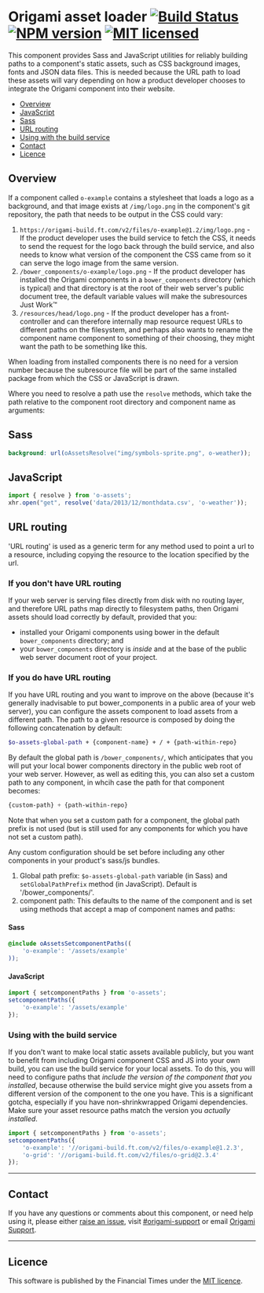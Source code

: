 # Origami asset loader [![Build Status](https://circleci.com/gh/Financial-Times/o-assets.png?style=shield&circle-token=fa399be931a86c55510a392198e48bbfeb3bab42)](https://circleci.com/gh/Financial-Times/o-assets) [![NPM version](https://img.shields.io/npm/v/@financial-times/health-check.svg)](https://www.npmjs.com/package/@financial-times/health-check) [![MIT licensed](https://img.shields.io/badge/license-MIT-blue.svg)](#licence)


This component provides Sass and JavaScript utilities for reliably building paths to a component's static assets, such as CSS background images, fonts and JSON data files. This is needed because the URL path to load these assets will vary depending on how a product developer chooses to integrate the Origami component into their website.

- [Overview](#overview)
- [JavaScript](#javascript)
- [Sass](#sass)
- [URL routing](#url-routing)
- [Using with the build service](#using-with-the-build-service)
- [Contact](#contact)
- [Licence](#licence)

## Overview

If a component called `o-example` contains a stylesheet that loads a logo as a background, and that image exists at `/img/logo.png` in the component's git repository, the path that needs to be output in the CSS could vary:

1. `https://origami-build.ft.com/v2/files/o-example@1.2/img/logo.png` - If the product developer uses the build service to fetch the CSS, it needs to send the request for the logo back through the build service, and also needs to know what version of the component the CSS came from so it can serve the logo image from the same version.
1. `/bower_components/o-example/logo.png` - If the product developer has installed the Origami components in a `bower_components` directory (which is typical) and that directory is at the root of their web server's public document tree, the default variable values will make the subresources Just Work&trade;
1. `/resources/head/logo.png` - If the product developer has a front-controller and can therefore internally map resource request URLs to different paths on the filesystem, and perhaps also wants to rename the component name component to something of their choosing, they might want the path to be something like this.

When loading from installed components there is no need for a version number because the subresource file will be part of the same installed package from which the CSS or JavaScript is drawn.

Where you need to resolve a path use the `resolve` methods, which take the path relative to the component root directory and component name as arguments:

## Sass

```scss
background: url(oAssetsResolve("img/symbols-sprite.png", o-weather));
```

## JavaScript

```js
import { resolve } from 'o-assets';
xhr.open("get", resolve('data/2013/12/monthdata.csv', 'o-weather'));
```

## URL routing

'URL routing' is used as a generic term for any method used to point a url to a resource, including copying the resource to the location specified by the url.

### If you don't have URL routing

If your web server is serving files directly from disk with no routing layer, and therefore URL paths map directly to filesystem paths, then Origami assets should load correctly by default, provided that you:

* installed your Origami components using bower in the default `bower_components` directory; and
* your `bower_components` directory is *inside* and at the base of the public web server document root of your project.

### If you do have URL routing

If you have URL routing and you want to improve on the above (because it's generally inadvisable to put bower_components in a public area of your web server), you can configure the assets component to load assets from a different path. The path to a given resource is composed by doing the following concatenation by default:

```scss
$o-assets-global-path + {component-name} + / + {path-within-repo}
```

By default the global path is `/bower_components/`, which anticipates that you will put your local bower components directory in the public web root of your web server.  However, as well as editing this, you can also set a custom path to any component, in whcih case the path for that component becomes:

```scss
{custom-path} + {path-within-repo}
```

Note that when you set a custom path for a component, the global path prefix is not used (but is still used for any components for which you have not set a custom path).

Any custom configuration should be set before including any other components in your product's sass/js bundles.

1. Global path prefix: `$o-assets-global-path` variable (in Sass) and `setGlobalPathPrefix` method (in JavaScript).  Default is '/bower_components/'.
1. component path: This defaults to the name of the component and is set using methods that accept a map of component names and paths:

#### Sass

```scss
@include oAssetsSetcomponentPaths((
	'o-example': '/assets/example'
));
```

#### JavaScript

```js
import { setcomponentPaths } from 'o-assets';
setcomponentPaths({
	'o-example': '/assets/example'
});
```

### Using with the build service

If you don't want to make local static assets available publicly, but you want to benefit from including Origami component CSS and JS into your own build, you can use the build service for your local assets.  To do this, you will need to configure paths that *include the version of the component that you installed*, because otherwise the build service might give you assets from a different version of the component to the one you have.  This is a significant gotcha, especially if you have non-shrinkwrapped Origami dependencies.  Make sure your asset resource paths match the version you *actually installed*.

```js
import { setcomponentPaths } from 'o-assets';
setcomponentPaths({
	'o-example': '//origami-build.ft.com/v2/files/o-example@1.2.3',
	'o-grid': '//origami-build.ft.com/v2/files/o-grid@2.3.4'
});
```

---

## Contact

If you have any questions or comments about this component, or need help using it, please either [raise an issue](https://github.com/Financial-Times/o-assets/issues), visit [#origami-support](https://financialtimes.slack.com/messages/origami-support/) or email [Origami Support](mailto:origami-support@ft.com).

----

## Licence

This software is published by the Financial Times under the [MIT licence](http://opensource.org/licenses/MIT).

